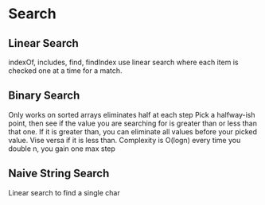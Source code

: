 # Search

## Linear Search

indexOf, includes, find, findIndex use linear search where
each item is checked one at a time for a match.

## Binary Search

Only works on sorted arrays
eliminates half at each step
Pick a halfway-ish point, then see if the value you are searching for is
greater than or less than that one. If it is greater than, you can eliminate all values before
your picked value. Vise versa if it is less than.
Complexity is O(logn)
every time you double n, you gain one max step

## Naive String Search

Linear search to find a single char

